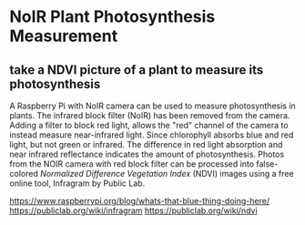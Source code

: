 NoIR Plant Photosynthesis Measurement
================

take a NDVI picture of a plant to measure its photosynthesis
------------------------------------------------------------

A Raspberry Pi with NoIR camera can be used to measure photosynthesis in plants. The infrared block filter (NoIR) has been removed from the camera. Adding a filter to block red light, allows the "red" channel of the camera to instead measure near-infrared light. Since chlorophyll absorbs blue and red light, but not green or infrared. The difference in red light absorption and near infrared reflectance indicates the amount of photosynthesis. Photos from the NOIR camera with red block filter can be processed into false-colored *Normalized Difference Vegetation Index* (NDVI) images using a free online tool, Infragram by Public Lab.

<https://www.raspberrypi.org/blog/whats-that-blue-thing-doing-here/>
<https://publiclab.org/wiki/infragram>
<https://publiclab.org/wiki/ndvi>
